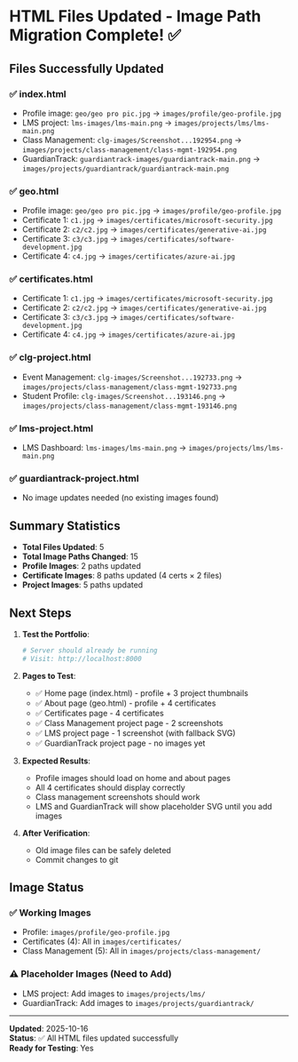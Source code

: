 # HTML Files Updated - Image Path Migration Complete! ✅

## Files Successfully Updated

### ✅ index.html
- Profile image: `geo/geo pro pic.jpg` → `images/profile/geo-profile.jpg`
- LMS project: `lms-images/lms-main.png` → `images/projects/lms/lms-main.png`
- Class Management: `clg-images/Screenshot...192954.png` → `images/projects/class-management/class-mgmt-192954.png`
- GuardianTrack: `guardiantrack-images/guardiantrack-main.png` → `images/projects/guardiantrack/guardiantrack-main.png`

### ✅ geo.html
- Profile image: `geo/geo pro pic.jpg` → `images/profile/geo-profile.jpg`
- Certificate 1: `c1.jpg` → `images/certificates/microsoft-security.jpg`
- Certificate 2: `c2/c2.jpg` → `images/certificates/generative-ai.jpg`
- Certificate 3: `c3/c3.jpg` → `images/certificates/software-development.jpg`
- Certificate 4: `c4.jpg` → `images/certificates/azure-ai.jpg`

### ✅ certificates.html
- Certificate 1: `c1.jpg` → `images/certificates/microsoft-security.jpg`
- Certificate 2: `c2/c2.jpg` → `images/certificates/generative-ai.jpg`
- Certificate 3: `c3/c3.jpg` → `images/certificates/software-development.jpg`
- Certificate 4: `c4.jpg` → `images/certificates/azure-ai.jpg`

### ✅ clg-project.html
- Event Management: `clg-images/Screenshot...192733.png` → `images/projects/class-management/class-mgmt-192733.png`
- Student Profile: `clg-images/Screenshot...193146.png` → `images/projects/class-management/class-mgmt-193146.png`

### ✅ lms-project.html
- LMS Dashboard: `lms-images/lms-main.png` → `images/projects/lms/lms-main.png`

### ✅ guardiantrack-project.html
- No image updates needed (no existing images found)

## Summary Statistics

- **Total Files Updated**: 5
- **Total Image Paths Changed**: 15
- **Profile Images**: 2 paths updated
- **Certificate Images**: 8 paths updated (4 certs × 2 files)
- **Project Images**: 5 paths updated

## Next Steps

1. **Test the Portfolio**:
   ```powershell
   # Server should already be running
   # Visit: http://localhost:8000
   ```

2. **Pages to Test**:
   - ✅ Home page (index.html) - profile + 3 project thumbnails
   - ✅ About page (geo.html) - profile + 4 certificates
   - ✅ Certificates page - 4 certificates
   - ✅ Class Management project page - 2 screenshots
   - ✅ LMS project page - 1 screenshot (with fallback SVG)
   - ✅ GuardianTrack project page - no images yet

3. **Expected Results**:
   - Profile images should load on home and about pages
   - All 4 certificates should display correctly
   - Class management screenshots should work
   - LMS and GuardianTrack will show placeholder SVG until you add images

4. **After Verification**:
   - Old image files can be safely deleted
   - Commit changes to git

## Image Status

### ✅ Working Images
- Profile: `images/profile/geo-profile.jpg`
- Certificates (4): All in `images/certificates/`
- Class Management (5): All in `images/projects/class-management/`

### ⚠️ Placeholder Images (Need to Add)
- LMS project: Add images to `images/projects/lms/`
- GuardianTrack: Add images to `images/projects/guardiantrack/`

---
**Updated**: 2025-10-16  
**Status**: ✅ All HTML files updated successfully  
**Ready for Testing**: Yes
